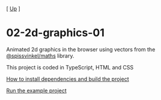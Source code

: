 [ [Up](/examples/) ]

# 02-2d-graphics-01

Animated 2d graphics in the browser using vectors from the
[@spissvinkel/maths](https://github.com/spissvinkel/maths-js) library.

This project is coded in TypeScript, HTML and CSS

[How to install dependencies and build the project](installation.html)

[Run the example project](example-02.html)
